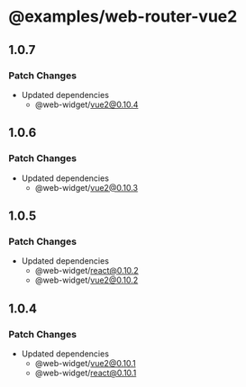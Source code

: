# @examples/web-router-vue2

## 1.0.7

### Patch Changes

- Updated dependencies
  - @web-widget/vue2@0.10.4

## 1.0.6

### Patch Changes

- Updated dependencies
  - @web-widget/vue2@0.10.3

## 1.0.5

### Patch Changes

- Updated dependencies
  - @web-widget/react@0.10.2
  - @web-widget/vue2@0.10.2

## 1.0.4

### Patch Changes

- Updated dependencies
  - @web-widget/vue2@0.10.1
  - @web-widget/react@0.10.1
